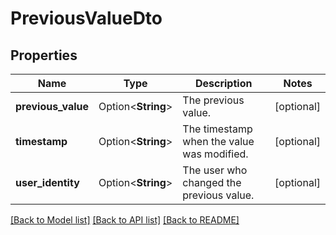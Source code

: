 # PreviousValueDto

## Properties

Name | Type | Description | Notes
------------ | ------------- | ------------- | -------------
**previous_value** | Option<**String**> | The previous value. | [optional]
**timestamp** | Option<**String**> | The timestamp when the value was modified. | [optional]
**user_identity** | Option<**String**> | The user who changed the previous value. | [optional]

[[Back to Model list]](../README.md#documentation-for-models) [[Back to API list]](../README.md#documentation-for-api-endpoints) [[Back to README]](../README.md)


